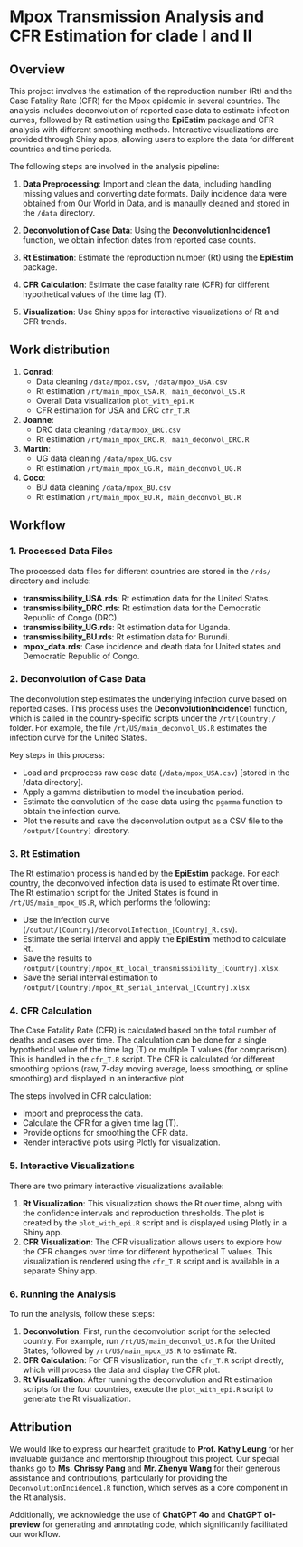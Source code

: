 # Mpox Transmission Analysis and CFR Estimation for clade I and II

## Overview

This project involves the estimation of the reproduction number (Rt) and the Case Fatality Rate (CFR) for the Mpox epidemic in several countries. The analysis includes deconvolution of reported case data to estimate infection curves, followed by Rt estimation using the **EpiEstim** package and CFR analysis with different smoothing methods. Interactive visualizations are provided through Shiny apps, allowing users to explore the data for different countries and time periods.

The following steps are involved in the analysis pipeline:

1. **Data Preprocessing**: Import and clean the data, including handling missing values and converting date formats. Daily incidence data were obtained from Our World in Data, and is manaully cleaned and stored in the `/data` directory.
2. **Deconvolution of Case Data**: Using the **DeconvolutionIncidence1** function, we obtain infection dates from reported case counts.
3. **Rt Estimation**: Estimate the reproduction number (Rt) using the **EpiEstim** package.

4. **CFR Calculation**: Estimate the case fatality rate (CFR) for different hypothetical values of the time lag (T).
5. **Visualization**: Use Shiny apps for interactive visualizations of Rt and CFR trends.

## Work distribution

1. **Conrad**: 
    - Data cleaning `/data/mpox.csv, /data/mpox_USA.csv`
    - Rt estimation `/rt/main_mpox_USA.R, main_deconvol_US.R`
    - Overall Data visualization `plot_with_epi.R`
    - CFR estimation for USA and DRC `cfr_T.R`
2. **Joanne**: 
    - DRC data cleaning `/data/mpox_DRC.csv`
    - Rt estimation `/rt/main_mpox_DRC.R, main_deconvol_DRC.R`
3. **Martin**: 
    - UG data cleaning `/data/mpox_UG.csv`
    - Rt estimation `/rt/main_mpox_UG.R, main_deconvol_UG.R`
4. **Coco**: 
    - BU data cleaning `/data/mpox_BU.csv` 
    - Rt estimation `/rt/main_mpox_BU.R, main_deconvol_BU.R`

## Workflow

### 1. Processed Data Files

The processed data files for different countries are stored in the `/rds/` directory and include:
- **transmissibility_USA.rds**: Rt estimation data for the United States.
- **transmissibility_DRC.rds**: Rt estimation data for the Democratic Republic of Congo (DRC).
- **transmissibility_UG.rds**: Rt estimation data for Uganda.
- **transmissibility_BU.rds**: Rt estimation data for Burundi.
- **mpox_data.rds**: Case incidence and death data for United states and Democratic Republic of Congo.

### 2. Deconvolution of Case Data

The deconvolution step estimates the underlying infection curve based on reported cases. This process uses the **DeconvolutionIncidence1** function, which is called in the country-specific scripts under the `/rt/[Country]/` folder. For example, the file `/rt/US/main_deconvol_US.R` estimates the infection curve for the United States.

Key steps in this process:
- Load and preprocess raw case data (`/data/mpox_USA.csv`) [stored in the /data directory].
- Apply a gamma distribution to model the incubation period.
- Estimate the convolution of the case data using the `pgamma` function to obtain the infection curve.
- Plot the results and save the deconvolution output as a CSV file to the `/output/[Country]` directory.

### 3. Rt Estimation

The Rt estimation process is handled by the **EpiEstim** package. For each country, the deconvolved infection data is used to estimate Rt over time. The Rt estimation script for the United States is found in `/rt/US/main_mpox_US.R`, which performs the following:
- Use the infection curve (`/output/[Country]/deconvolInfection_[Country]_R.csv`).
- Estimate the serial interval and apply the **EpiEstim** method to calculate Rt.
- Save the results to `/output/[Country]/mpox_Rt_local_transmissibility_[Country].xlsx`.
- Save the serial interval estimation to `/output/[Country]/mpox_Rt_serial_interval_[Country].xlsx`

### 4. CFR Calculation

The Case Fatality Rate (CFR) is calculated based on the total number of deaths and cases over time. The calculation can be done for a single hypothetical value of the time lag (T) or multiple T values (for comparison). This is handled in the `cfr_T.R` script. The CFR is calculated for different smoothing options (raw, 7-day moving average, loess smoothing, or spline smoothing) and displayed in an interactive plot.

The steps involved in CFR calculation:
- Import and preprocess the data.
- Calculate the CFR for a given time lag (T).
- Provide options for smoothing the CFR data.
- Render interactive plots using Plotly for visualization.

### 5. Interactive Visualizations

There are two primary interactive visualizations available:

1. **Rt Visualization**: This visualization shows the Rt over time, along with the confidence intervals and reproduction thresholds. The plot is created by the `plot_with_epi.R` script and is displayed using Plotly in a Shiny app.
2. **CFR Visualization**: The CFR visualization allows users to explore how the CFR changes over time for different hypothetical T values. This visualization is rendered using the `cfr_T.R` script and is available in a separate Shiny app.

### 6. Running the Analysis

To run the analysis, follow these steps:

1. **Deconvolution**: First, run the deconvolution script for the selected country. For example, run `/rt/US/main_deconvol_US.R` for the United States, followed by `/rt/US/main_mpox_US.R` to estimate Rt.
2. **CFR Calculation**: For CFR visualization, run the `cfr_T.R` script directly, which will process the data and display the CFR plot.
3. **Rt Visualization**: After running the deconvolution and Rt estimation scripts for the four countries, execute the `plot_with_epi.R` script to generate the Rt visualization.

## Attribution

We would like to express our heartfelt gratitude to **Prof. Kathy Leung** for her invaluable guidance and mentorship throughout this project. Our special thanks go to **Ms. Chrissy Pang** and **Mr. Zhenyu Wang** for their generous assistance and contributions, particularly for providing the `DeconvolutionIncidence1.R` function, which serves as a core component in the Rt analysis.

Additionally, we acknowledge the use of **ChatGPT 4o** and **ChatGPT o1-preview** for generating and annotating code, which significantly facilitated our workflow.

